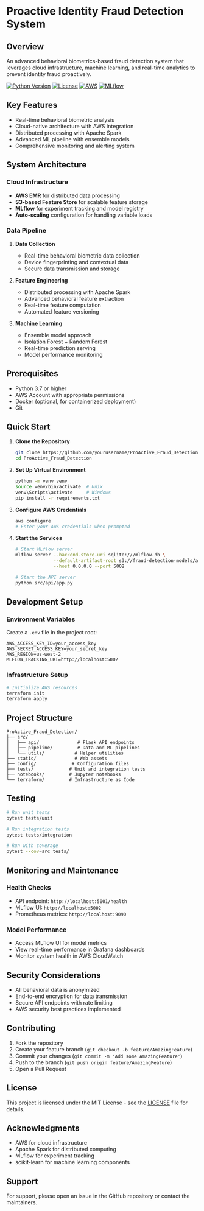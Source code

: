 # Proactive Identity Fraud Detection System

## Overview

An advanced behavioral biometrics-based fraud detection system that leverages cloud infrastructure, machine learning, and real-time analytics to prevent identity fraud proactively.

[![Python Version](https://img.shields.io/badge/python-3.7%2B-blue.svg)]()
[![License](https://img.shields.io/badge/license-MIT-green.svg)]()
[![AWS](https://img.shields.io/badge/AWS-Powered-orange.svg)]()
[![MLflow](https://img.shields.io/badge/MLflow-Tracking-blue.svg)]()

## Key Features

- Real-time behavioral biometric analysis
- Cloud-native architecture with AWS integration
- Distributed processing with Apache Spark
- Advanced ML pipeline with ensemble models
- Comprehensive monitoring and alerting system

## System Architecture

### Cloud Infrastructure

- **AWS EMR** for distributed data processing
- **S3-based Feature Store** for scalable feature storage
- **MLflow** for experiment tracking and model registry
- **Auto-scaling** configuration for handling variable loads

### Data Pipeline

1. **Data Collection**

   - Real-time behavioral biometric data collection
   - Device fingerprinting and contextual data
   - Secure data transmission and storage

2. **Feature Engineering**

   - Distributed processing with Apache Spark
   - Advanced behavioral feature extraction
   - Real-time feature computation
   - Automated feature versioning

3. **Machine Learning**
   - Ensemble model approach
   - Isolation Forest + Random Forest
   - Real-time prediction serving
   - Model performance monitoring

## Prerequisites

- Python 3.7 or higher
- AWS Account with appropriate permissions
- Docker (optional, for containerized deployment)
- Git

## Quick Start

1. **Clone the Repository**

   ```bash
   git clone https://github.com/yourusername/ProActive_Fraud_Detection.git
   cd ProActive_Fraud_Detection
   ```

2. **Set Up Virtual Environment**

   ```bash
   python -m venv venv
   source venv/bin/activate  # Unix
   venv\Scripts\activate     # Windows
   pip install -r requirements.txt
   ```

3. **Configure AWS Credentials**

   ```bash
   aws configure
   # Enter your AWS credentials when prompted
   ```

4. **Start the Services**

   ```bash
   # Start MLflow server
   mlflow server --backend-store-uri sqlite:///mlflow.db \
                 --default-artifact-root s3://fraud-detection-models/artifacts \
                 --host 0.0.0.0 --port 5002

   # Start the API server
   python src/api/app.py
   ```

## Development Setup

### Environment Variables

Create a `.env` file in the project root:

```env
AWS_ACCESS_KEY_ID=your_access_key
AWS_SECRET_ACCESS_KEY=your_secret_key
AWS_REGION=us-west-2
MLFLOW_TRACKING_URI=http://localhost:5002
```

### Infrastructure Setup

```bash
# Initialize AWS resources
terraform init
terraform apply
```

## Project Structure

```
ProActive_Fraud_Detection/
├── src/
│   ├── api/              # Flask API endpoints
│   ├── pipeline/         # Data and ML pipelines
│   └── utils/           # Helper utilities
├── static/              # Web assets
├── config/             # Configuration files
├── tests/             # Unit and integration tests
├── notebooks/         # Jupyter notebooks
└── terraform/         # Infrastructure as Code
```

## Testing

```bash
# Run unit tests
pytest tests/unit

# Run integration tests
pytest tests/integration

# Run with coverage
pytest --cov=src tests/
```

## Monitoring and Maintenance

### Health Checks

- API endpoint: `http://localhost:5001/health`
- MLflow UI: `http://localhost:5002`
- Prometheus metrics: `http://localhost:9090`

### Model Performance

- Access MLflow UI for model metrics
- View real-time performance in Grafana dashboards
- Monitor system health in AWS CloudWatch

## Security Considerations

- All behavioral data is anonymized
- End-to-end encryption for data transmission
- Secure API endpoints with rate limiting
- AWS security best practices implemented

## Contributing

1. Fork the repository
2. Create your feature branch (`git checkout -b feature/AmazingFeature`)
3. Commit your changes (`git commit -m 'Add some AmazingFeature'`)
4. Push to the branch (`git push origin feature/AmazingFeature`)
5. Open a Pull Request

## License

This project is licensed under the MIT License - see the [LICENSE](LICENSE) file for details.

## Acknowledgments

- AWS for cloud infrastructure
- Apache Spark for distributed computing
- MLflow for experiment tracking
- scikit-learn for machine learning components

## Support

For support, please open an issue in the GitHub repository or contact the maintainers.
